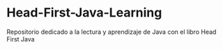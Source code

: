 # Head-First-Java-Learning
Repositorio dedicado a la lectura y aprendizaje de Java con el libro Head First Java
